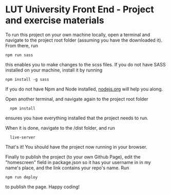 # LUT University Front End - Project and exercise materials
<p>To run this project on your own machine locally, open a terminal and navigate to the project root folder (assuming you have the downloaded it). From there, run 
          
    npm run sass
this enables you to make changes to the scss files.
If you do not have SASS installed on your machine, install it by running

    npm install -g sass

If you do not have Npm and Node installed, [nodejs.org](https://nodejs.org) will help you along.
</p>

<p>
  Open another terminal, and navigate again to the project root folder

      npm install

  ensures you have everything installed that the project needs to run.

  When it is done, navigate to the /dist folder, and run

      live-server
  That's it! You should have the project now running in your browser.
</p>

<p>
  Finally to publish the project (to your own Github Page), edit the "homescreen" field in package.json so it has your username in in my name's place, and the link contains your repo's name. Run 

    npm run deploy

to publish the page. Happy coding!
</p>

